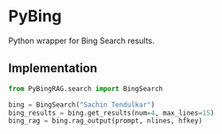 # PyBing
Python wrapper for Bing Search results.

## Implementation

```python
from PyBingRAG.search import BingSearch

bing = BingSearch("Sachin Tendulkar")
bing_results = bing.get_results(num=4, max_lines=15)
bing_rag = bing.rag_output(prompt, nlines, hfkey)
```
